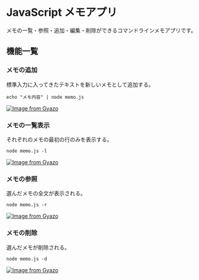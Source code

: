 # JavaScript メモアプリ
メモの一覧・参照・追加・編集・削除ができるコマンドラインメモアプリです。
## 機能一覧
### メモの追加
標準入力に入ってきたテキストを新しいメモとして追加する。

`echo "メモ内容" | node memo.js`

[![Image from Gyazo](https://i.gyazo.com/798362999fa1ba446f0a92fc7d7455f6.gif)](https://gyazo.com/798362999fa1ba446f0a92fc7d7455f6)

### メモの一覧表示
それぞれのメモの最初の行のみを表示する。

`node memo.js -l`

[![Image from Gyazo](https://i.gyazo.com/b9029aac901da6cdb915bf51d6b5857c.gif)](https://gyazo.com/b9029aac901da6cdb915bf51d6b5857c)

### メモの参照
選んだメモの全文が表示される。

`node memo.js -r`

[![Image from Gyazo](https://i.gyazo.com/d4c249ba4c308b1c90c28b724e91224f.gif)](https://gyazo.com/d4c249ba4c308b1c90c28b724e91224f)

### メモの削除

選んだメモが削除される。

`node memo.js -d`

[![Image from Gyazo](https://i.gyazo.com/a73cd1094f7c6be99a4c742b544554f9.gif)](https://gyazo.com/a73cd1094f7c6be99a4c742b544554f9)
